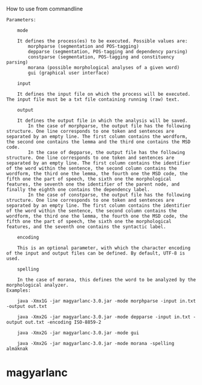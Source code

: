  How to use from commandline

    Parameters:

        mode

        It defines the process(es) to be executed. Possible values are:
            morphparse (segmentation and POS-tagging)
            depparse (segmentation, POS-tagging and dependency parsing)
            constparse (segmentation, POS-tagging and constituency parsing)
            morana (possible morphological analyses of a given word)
            gui (graphical user interface)

        input

        It defines the input file on which the process will be executed. The input file must be a txt file containing running (raw) text.

        output

        It defines the output file in which the analysis will be saved.
            In the case of morphparse, the output file has the following structure. One line corresponds to one token and sentences are separated by an empty line. The first column contains the wordform, the second one contains the lemma and the third one contains the MSD code.
            In the case of depparse, the output file has the following structure. One line corresponds to one token and sentences are separated by an empty line. The first column contains the identifier of the word within the sentence, the second column contains the wordform, the third one the lemma, the fourth one the MSD code, the fifth one the part of speech, the sixth one the morphological features, the seventh one the identifier of the parent node, and finally the eighth one contains the dependency label.
            In the case of constparse, the output file has the following structure. One line corresponds to one token and sentences are separated by an empty line. The first column contains the identifier of the word within the sentence, the second column contains the wordform, the third one the lemma, the fourth one the MSD code, the fifth one the part of speech, the sixth one the morphological features, and the seventh one contains the syntactic label.

        encoding

        This is an optional parameter, with which the character encoding of the input and output files can be defined. By default, UTF-8 is used.

        spelling

        In the case of morana, this defines the word to be analyzed by the morphological analyzer.
    Examples:

        java -Xmx1G -jar magyarlanc-3.0.jar -mode morphparse -input in.txt -output out.txt

        java -Xmx2G -jar magyarlanc-3.0.jar -mode depparse -input in.txt -output out.txt -encoding ISO-8859-2

        java -Xmx2G -jar magyarlanc-3.0.jar -mode gui

        java -Xmx2G -jar magyarlanc-3.0.jar -mode morana -spelling almáknak

# magyarlanc
